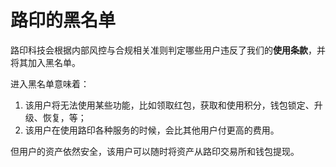 #  路印的黑名单

路印科技会根据内部风控与合规相关准则判定哪些用户违反了我们的**使用条款**，并将其加入黑名单。

进入黑名单意味着：

1. 该用户将无法使用某些功能，比如领取红包，获取和使用积分，钱包锁定、升级、恢复，等；
2. 该用户在使用路印各种服务的时候，会比其他用户付更高的费用。

但用户的资产依然安全，该用户可以随时将资产从路印交易所和钱包提现。

